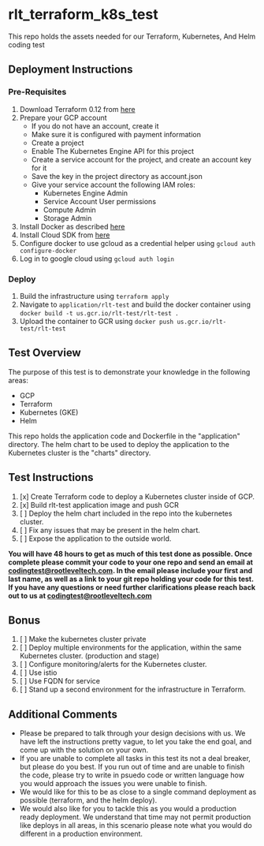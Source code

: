# rlt_terraform_k8s_test
This repo holds the assets needed for our Terraform, Kubernetes, And Helm coding test

## Deployment Instructions

### Pre-Requisites

1. Download Terraform 0.12 from [here](https://www.terraform.io/downloads.html)
2. Prepare your GCP account
	- If you do not have an account, create it
	- Make sure it is configured with payment information
	- Create a project
	- Enable The Kubernetes Engine API for this project
	- Create a service account for the project, and create an account key for it
	- Save the key in the project directory as account.json
	- Give your service account the following IAM roles:
		- Kubernetes Engine Admin
		- Service Account User permissions
		- Compute Admin
		- Storage Admin
3. Install Docker as described [here](https://docs.docker.com/get-docker/)
4. Install Cloud SDK from [here](https://cloud.google.com/sdk/docs)
5. Configure docker to use gcloud as a credential helper using `gcloud auth configure-docker`
6. Log in to google cloud using `gcloud auth login`

### Deploy

1. Build the infrastructure using `terraform apply`
2. Navigate to `application/rlt-test` and build the docker container using `docker build -t us.gcr.io/rlt-test/rlt-test .`
3. Upload the container to GCR using `docker push us.gcr.io/rlt-test/rlt-test`

## Test Overview
The purpose of this test is to demonstrate your knowledge in the following areas: 
* GCP
* Terraform
* Kubernetes (GKE)
* Helm

This repo holds the application code and Dockerfile in the "application" directory. The helm chart to be used to deploy the application to the Kubernetes cluster is the "charts" directory. 

## Test Instructions
1) [x] Create Terraform code to deploy a Kubernetes cluster inside of GCP. 
2) [x] Build rlt-test application image and push GCR
3) [ ] Deploy the helm chart included in the repo into the kubernetes cluster.  
4) [ ] Fix any issues that may be present in the helm chart.
5) [ ] Expose the application to the outside world.  

**You will have 48 hours to get as much of this test done as possible. Once complete please commit your code to your one repo and send an email at codingtest@rootleveltech.com. In the email please include your first and last name, as well as a link to your git repo holding your code for this test. If you have any questions or need further clarifications please reach back out to us at codingtest@rootleveltech.com**


## Bonus
1) [ ] Make the kubernetes cluster private
2) [ ] Deploy multiple environments for the application, within the same Kubernetes cluster. (production and stage)
3) [ ] Configure monitoring/alerts for the Kubernetes cluster. 
4) [ ] Use istio 
5) [ ] Use FQDN for service
6) [ ] Stand up a second environment for the infrastructure in Terraform. 

## Additional Comments
* Please be prepared to talk through your design decisions with us. We have left the instructions pretty vague, to let you take the end goal, and come up with the solution on your own. 
* If you are unable to complete all tasks in this test its not a deal breaker, but please do you best. If you run out of time and are unable to finish the code, please try to write in psuedo code or written language how you would approach the issues you were unable to finish.
* We would like for this to be as close to a single command deployment as possible (terraform, and the helm deploy). 
* We would also like for you to tackle this as you would a production ready deployment. We understand that time may not permit production like deploys in all areas, in this scenario please note what you would do different in a production environment.
